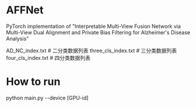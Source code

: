 # AFFNet
PyTorch implementation of "Interpretable Multi-View Fusion Network via Multi-View Dual Alignment and Private Bias Filtering for Alzheimer's Disease Analysis"

AD_NC_index.txt     # 二分类数据列表
three_cls_index.txt # 三分类数据列表
four_cls_index.txt  # 四分类数据列表

# How to run
python main.py --device [GPU-id]
